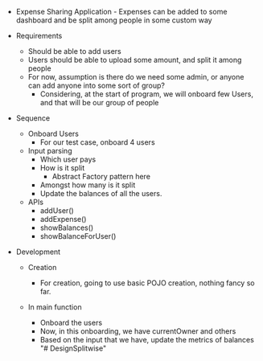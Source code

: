 * Expense Sharing Application - Expenses can be added to some dashboard and be split among people in some custom way

* Requirements
    * Should be able to add users
    * Users should be able to upload some amount, and split it among people
    * For now, assumption is there do we need some admin, or anyone can add anyone into some sort of group?
        * Considering, at the start of program, we will onboard few Users, and that will be our group of people
    
* Sequence
    * Onboard Users
        * For our test case, onboard 4 users
    * Input parsing
        * Which user pays
        * How is it split
            * Abstract Factory pattern here
        * Amongst how many is it split
        * Update the balances of all the users.
    * APIs
        * addUser()
        * addExpense()
        * showBalances()
        * showBalanceForUser()
    

* Development
    * Creation
      * For creation, going to use basic POJO creation, nothing fancy so far.
    
    * In main function
        * Onboard the users
        * Now, in this onboarding, we have currentOwner and others
        * Based on the input that we have, update the metrics of balances
        "# DesignSplitwise" 
